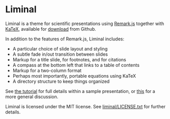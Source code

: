 # Liminal

Liminal is a theme for scientific presentations using [Remark.js](https://remarkjs.com) together with [KaTeX](https://katex.org), available for [download](https://github.com/jonathanlilly/liminal/archive/master.zip) from Github.

In addition to the features of Remark.js, Liminal includes: 

*  A particular choice of slide layout and styling
*  A subtle fade in/out transition between slides        
*  Markup for a title slide, for footnotes, and for citations   
*  A compass at the bottom left that links to a table of contents        
*  Markup for a two-column format        
*  Perhaps most importantly, portable equations using KaTeX
*  A directory structure to keep things organized

See [the tutorial](http://www.jmlilly.net/liminal/index.html) for full details within a sample presentation, or 
[this](http://www.jmlilly.net/liminal.html) for a more general discussion.  

Liminal is licensed under the MIT license. See [liminal/LICENSE.txt](http://www.jmlilly.net/talks/liminal/LICENSE.txt) for further details.
